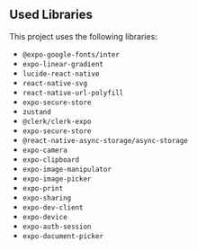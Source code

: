 ## Used Libraries

This project uses the following libraries:

- `@expo-google-fonts/inter`
- `expo-linear-gradient`
- `lucide-react-native`
- `react-native-svg`
- `react-native-url-polyfill`
- `expo-secure-store`
- `zustand`
- `@clerk/clerk-expo`
- `expo-secure-store`
- `@react-native-async-storage/async-storage`
- `expo-camera`
- `expo-clipboard`
- `expo-image-manipulator`
- `expo-image-picker`
- `expo-print`
- `expo-sharing`
- `expo-dev-client`
- `expo-device`
- `expo-auth-session`
- `expo-document-picker`
